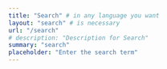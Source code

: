 ```yaml
---
title: "Search" # in any language you want
layout: "search" # is necessary
url: "/search"
# description: "Description for Search"
summary: "search"
placeholder: "Enter the search term"
---
```

